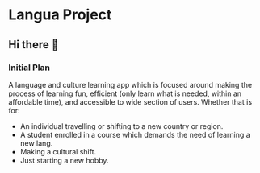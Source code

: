# Langua Project
## Hi there 👋

### Initial Plan
A language and culture learning app which is focused around making the process of learning fun, efficient (only learn what is needed, within an affordable time), and accessible to wide section of users. Whether that is for:

- An individual travelling or shifting to a new country or region. 
- A student enrolled in a course which demands the need of learning a new lang. 
- Making a cultural shift.
- Just starting a new hobby.
